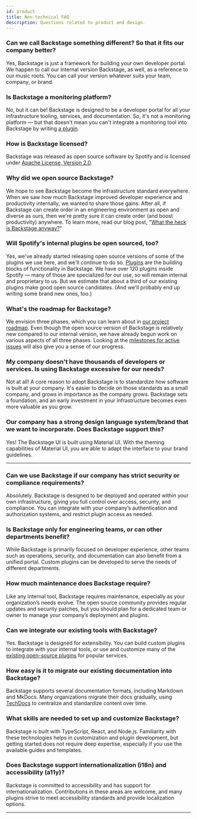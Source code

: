 ```yaml
---
id: product
title: Non-technical FAQ
description: Questions related to product and design.
---
```


### Can we call Backstage something different? So that it fits our company better?

Yes, Backstage is just a framework for building your own developer portal. We happen to call our internal version Backstage, as well, as a reference to our music roots. You can call your version whatever suits your team, company, or brand.

### Is Backstage a monitoring platform?

No, but it can be! Backstage is designed to be a developer portal for all your infrastructure tooling, services, and documentation. So, it's not a monitoring platform — but that doesn't mean you can't integrate a monitoring tool into Backstage by writing [a plugin](#what-is-a-plugin-in-backstage).

### How is Backstage licensed?

Backstage was released as open source software by Spotify and is licensed under [Apache License, Version 2.0](http://www.apache.org/licenses/LICENSE-2.0).

### Why did we open source Backstage?

We hope to see Backstage become the infrastructure standard everywhere. When we saw how much Backstage improved developer experience and productivity internally, we wanted to share those gains. After all, if Backstage can create order in an engineering environment as open and diverse as ours, then we're pretty sure it can create order (and boost productivity) anywhere. To learn more, read our blog post, "[What the heck is Backstage anyway?](https://backstage.io/blog/2020/03/18/what-is-backstage)"

### Will Spotify's internal plugins be open sourced, too?

Yes, we've already started releasing open source versions of some of the plugins we use here, and we'll continue to do so. [Plugins](technical.md#what-is-a-plugin-in-backstage) are the building blocks of functionality in Backstage. We have over 120 plugins inside Spotify — many of those are specialized for our use, so will remain internal and proprietary to us. But we estimate that about a third of our existing plugins make good open source candidates. (And we'll probably end up writing some brand new ones, too.)

### What's the roadmap for Backstage?

We envision three phases, which you can learn about in [our project roadmap](../overview/roadmap.md). Even though the open source version of Backstage is relatively new compared to our internal version, we have already begun work on various aspects of all three phases. Looking at the [milestones for active issues](https://github.com/backstage/backstage/milestones) will also give you a sense of our progress.

### My company doesn't have thousands of developers or services. Is using Backstage excessive for our needs?

Not at all! A core reason to adopt Backstage is to standardize how software is built at your company. It's easier to decide on those standards as a small company, and grows in importance as the company grows. Backstage sets a foundation, and an early investment in your infrastructure becomes even more valuable as you grow.

### Our company has a strong design language system/brand that we want to incorporate. Does Backstage support this?

Yes! The Backstage UI is built using Material UI. With the theming capabilities of Material UI, you are able to adapt the interface to your brand guidelines.

---

### Can we use Backstage if our company has strict security or compliance requirements?

Absolutely. Backstage is designed to be deployed and operated within your own infrastructure, giving you full control over access, security, and compliance. You can integrate with your company’s authentication and authorization systems, and restrict plugin access as needed.

### Is Backstage only for engineering teams, or can other departments benefit?

While Backstage is primarily focused on developer experience, other teams such as operations, security, and documentation can also benefit from a unified portal. Custom plugins can be developed to serve the needs of different departments.

### How much maintenance does Backstage require?

Like any internal tool, Backstage requires maintenance, especially as your organization’s needs evolve. The open source community provides regular updates and security patches, but you should plan for a dedicated team or owner to manage your company’s deployment and plugins.

### Can we integrate our existing tools with Backstage?

Yes. Backstage is designed for extensibility. You can build custom plugins to integrate with your internal tools, or use and customize many of the [existing open-source plugins](https://backstage.io/plugins) for popular services.

### How easy is it to migrate our existing documentation into Backstage?

Backstage supports several documentation formats, including Markdown and MkDocs. Many organizations migrate their docs gradually, using [TechDocs](https://backstage.io/docs/features/techdocs) to centralize and standardize content over time.

### What skills are needed to set up and customize Backstage?

Backstage is built with TypeScript, React, and Node.js. Familiarity with these technologies helps in customization and plugin development, but getting started does not require deep expertise, especially if you use the available guides and templates.

### Does Backstage support internationalization (i18n) and accessibility (a11y)?

Backstage is committed to accessibility and has support for internationalization. Contributions in these areas are welcome, and many plugins strive to meet accessibility standards and provide localization options.

---
